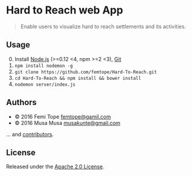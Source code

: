 # Hard to Reach web App


> Enable users to visualize hard to reach settlements and its activities.

## Usage

0. Install [Node.js][] (>=0.12 <4, npm >=2 <3), [Git][] 
1. `npm install nodemon -g`
2. `git clone https://github.com/femtope/Hard-To-Reach.git`
3. `cd Hard-To-Reach && npm install && bower install`
4. `nodemon server/index.js`

[Node.js]: http://nodejs.org
[Git]: http://git-scm.com

## Authors

* © 2016 Femi Tope <femtope@gamil.com>
* © 2016 Musa Musa <musakunte@gmail.com>

… and [contributors][].

[contributors]: https://github.com/femtope/Hard-To-Reach/graphs/contributors

## License

Released under the [Apache 2.0 License][license].

[license]: http://www.apache.org/licenses/LICENSE-2.0.html
